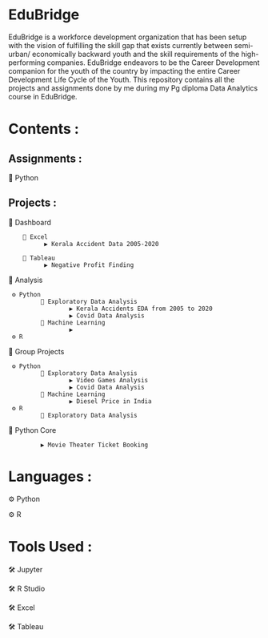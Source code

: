 # EduBridge
EduBridge is a workforce development organization that has been setup with the vision of fulfilling the skill gap that exists currently between semi-urban/ economically backward youth and the skill requirements of the high-performing companies. EduBridge endeavors to be the Career Development companion for the youth of the country by impacting the entire Career Development Life Cycle of the Youth.
This repository contains all the projects and assignments done by me during my Pg diploma Data Analytics course in EduBridge.

# Contents :

## Assignments :

  🔲 Python
  
## Projects :
  🔲 Dashboard
  
        🔘 Excel 
              ▶ Kerala Accident Data 2005-2020
               
        🔘 Tableau
              ▶ Negative Profit Finding
  
  🔲 Analysis
  
     ⚙ Python   
             🔘 Exploratory Data Analysis
                     ▶ Kerala Accidents EDA from 2005 to 2020
                     ▶ Covid Data Analysis
             🔘 Machine Learning
                     ▶                                                                                    
     ⚙ R
  
  🔲 Group Projects
  
     ⚙ Python
             🔘 Exploratory Data Analysis
                     ▶ Video Games Analysis
                     ▶ Covid Data Analysis
             🔘 Machine Learning
                     ▶ Diesel Price in India
     ⚙ R            
             🔘 Exploratory Data Analysis
  
  🔲 Python Core
               
             ▶ Movie Theater Ticket Booking
               
  
# Languages :

  ⚙ Python
  
  ⚙ R
  
# Tools Used :

  🛠 Jupyter
  
  🛠 R Studio
  
  🛠 Excel
  
  🛠 Tableau 
            
